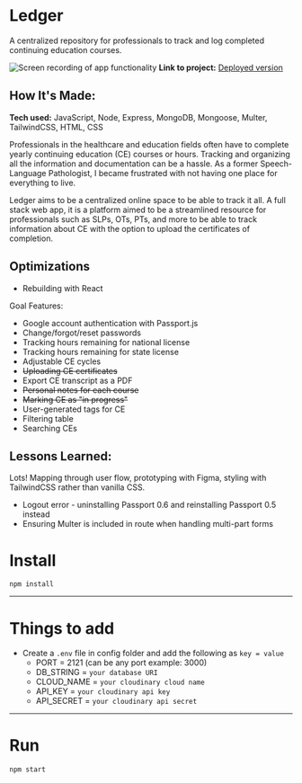 # Ledger

A centralized repository for professionals to track and log completed continuing education courses.

![Screen recording of app functionality](ss.gif)
**Link to project:** [Deployed version](https://ledger.cyclic.app/)

## How It's Made:

**Tech used:** JavaScript, Node, Express, MongoDB, Mongoose, Multer, TailwindCSS, HTML, CSS

Professionals in the healthcare and education fields often have to complete yearly continuing education (CE) courses or hours. Tracking and organizing all the information and documentation can be a hassle. As a former Speech-Language Pathologist, I became frustrated with not having one place for everything to live.

Ledger aims to be a centralized online space to be able to track it all. A full stack web app, it is a platform aimed to be a streamlined resource for professionals such as SLPs, OTs, PTs, and more to be able to track information about CE with the option to upload the certificates of completion.

## Optimizations

+ Rebuilding with React

Goal Features:

+ Google account authentication with Passport.js
+ Change/forgot/reset passwords
+ Tracking hours remaining for national license
+ Tracking hours remaining for state license
+ Adjustable CE cycles
+ ~~Uploading CE certificates~~
+ Export CE transcript as a PDF
+ ~~Personal notes for each course~~
+ ~~Marking CE as "in progress"~~
+ User-generated tags for CE
+ Filtering table
+ Searching CEs

## Lessons Learned:

Lots! Mapping through user flow, prototyping with Figma, styling with TailwindCSS rather than vanilla CSS.
- Logout error - uninstalling Passport 0.6 and reinstalling Passport 0.5 instead
- Ensuring Multer is included in route when handling multi-part forms


# Install

`npm install`

---

# Things to add

- Create a `.env` file in config folder and add the following as `key = value`
  - PORT = 2121 (can be any port example: 3000)
  - DB_STRING = `your database URI`
  - CLOUD_NAME = `your cloudinary cloud name`
  - API_KEY = `your cloudinary api key`
  - API_SECRET = `your cloudinary api secret`

---

# Run

`npm start`

